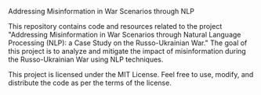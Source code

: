 Addressing Misinformation in War Scenarios through NLP

This repository contains code and resources related to the project "Addressing Misinformation in War Scenarios through Natural Language Processing (NLP): a Case Study on the Russo-Ukrainian War." 
The goal of this project is to analyze and mitigate the impact of misinformation during the Russo-Ukrainian War using NLP techniques.



This project is licensed under the MIT License. Feel free to use, modify, and distribute the code as per the terms of the license.

